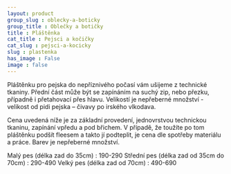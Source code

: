 ```yaml
---
layout: product
group_slug : oblecky-a-boticky
group_title : Oblečky a botičky
title : Pláštěnka
cat_title : Pejsci a kočičky
cat_slug : pejsci-a-kocicky
slug : plastenka
has_image : False
image : false
---
```


Pláštěnku pro pejska do nepříznivého počasí vám ušijeme z technické tkaniny. Přední část může být se zapínáním na suchý zip, nebo přezku, případně i přetahovací přes hlavu. Velikostí je nepřeberné množství - velikost od pidi pejska – čivavy po irského vlkodava.

Cena uvedená níže je za základní provedení, jednovrstvou technickou tkaninu, zapínání vpředu a pod břichem. V případě, že toužíte po tom pláštěnku podšít fleesem a takto jí podteplit, je cena dle spotřeby materiálu a práce. Barev je nepřeberné množství.

Malý pes (délka zad do 35cm) : 190-290
Střední pes (délka zad od 35cm do 70cm) : 290-490
Velký pes (délka zad od 70cm) : 490-690

